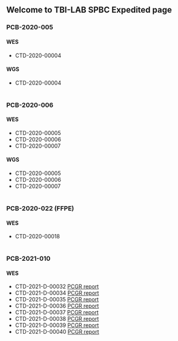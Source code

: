 ## Welcome to TBI-LAB SPBC Expedited page

### PCB-2020-005
#### WES
* CTD-2020-00004
#### WGS
* CTD-2020-00004
<br/><br/> 

### PCB-2020-006
#### WES
* CTD-2020-00005
* CTD-2020-00006
* CTD-2020-00007
#### WGS
* CTD-2020-00005
* CTD-2020-00006
* CTD-2020-00007
<br/><br/>

### PCB-2020-022 (FFPE)
#### WES
* CTD-2020-00018
<br/><br/>

### PCB-2021-010
#### WES
* CTD-2021-D-00032 [PCGR report](WES_PCB-2021-010-CTD-2021-D-00032.pcgr_acmg.grch37.flexdb.html) 
* CTD-2021-D-00034 [PCGR report](WES_PCB-2021-010-CTD-2021-D-00034.pcgr_acmg.grch37.flexdb.html) 
* CTD-2021-D-00035 [PCGR report](WES_PCB-2021-010-CTD-2021-D-00035.pcgr_acmg.grch37.flexdb.html) 
* CTD-2021-D-00036 [PCGR report](WES_PCB-2021-010-CTD-2021-D-00036.pcgr_acmg.grch37.flexdb.html) 
* CTD-2021-D-00037 [PCGR report](WES_PCB-2021-010-CTD-2021-D-00037.pcgr_acmg.grch37.flexdb.html) 
* CTD-2021-D-00038 [PCGR report](WES_PCB-2021-010-CTD-2021-D-00038.pcgr_acmg.grch37.flexdb.html) 
* CTD-2021-D-00039 [PCGR report](WES_PCB-2021-010-CTD-2021-D-00039.pcgr_acmg.grch37.flexdb.html) 
* CTD-2021-D-00040 [PCGR report](WES_PCB-2021-010-CTD-2021-D-00040.pcgr_acmg.grch37.flexdb.html)   
<br/><br/>

